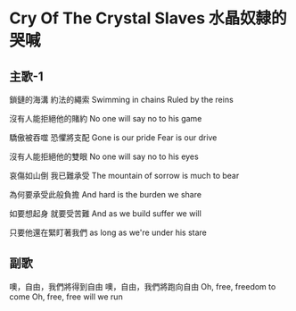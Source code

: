 # Cry Of The Crystal Slaves 水晶奴隸的哭喊

## 主歌-1

鎖鏈的海溝
約法的繩索
Swimming in chains
Ruled by the reins

沒有人能拒絕他的賭約
No one will say no to his game

驕傲被吞噬
恐懼將支配
Gone is our pride
Fear is our drive

沒有人能拒絕他的雙眼
No one will say no to his eyes

哀傷如山倒
我已難承受
The mountain of sorrow
is much to bear

為何要承受此般負擔
And hard is the burden we share

如要想起身
就要受苦難
And as we build
suffer we will

只要他還在緊盯著我們
as long as we're under his stare

## 副歌

噢，自由，我們將得到自由
噢，自由，我們將跑向自由
Oh, free, freedom to come
Oh, free, free will we run
